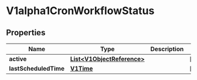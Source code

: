 

# V1alpha1CronWorkflowStatus

## Properties

Name | Type | Description | Notes
------------ | ------------- | ------------- | -------------
**active** | [**List&lt;V1ObjectReference&gt;**](V1ObjectReference.md) |  |  [optional]
**lastScheduledTime** | [**V1Time**](V1Time.md) |  |  [optional]



